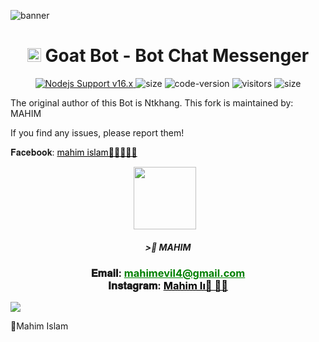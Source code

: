 <img
src="https://i.ibb.co/NX6mPFX/mahim-goat-bot.png" alt="banner">

<h1 align="center">
  <img src="https://i.imgur.com/ZfuZrPc.jpeg" width="22px" alt="icon">
  Goat Bot - Bot Chat Messenger
</h1>

<p align="center">
	<a href="https://nodejs.org/dist/v16.20.0">
		<img src="https://img.shields.io/badge/Nodejs%20Support-16.x-brightgreen.svg?style=flat-square" alt="Nodejs Support v16.x">
	</a>
  <img alt="size" src="https://img.shields.io/github/repo-size/ntkhang03/Goat-Bot-V2.svg?style=flat-square&label=size">
  <img alt="code-version" src="https://img.shields.io/badge/dynamic/json?color=brightgreen&label=code%20version&prefix=v&query=%24.version&url=https://github.com/ntkhang03/Goat-Bot-V2/raw/main/package.json&style=flat-square">
  <img alt="visitors" src="https://visitor-badge.laobi.icu/badge?style=flat-square&page_id=ntkhang3.Goat-Bot-V2">
  <img alt="size" src="https://img.shields.io/badge/license-MIT-green?style=flat-square&color=brightgreen">
</p>



The original author of this Bot is Ntkhang. This fork is maintained by: MAHIM  

If you find any issues, please report them!


𝐅𝐚𝐜𝐞𝐛𝐨𝐨𝐤: <a href="https://www.facebook.com/its.mahim.islam" style="color: black;">mahim islam🌻🍂🥀🤲👿</a></h3></div>

<p align="center"><a href="fb link" target="_blank" rel="noopener noreferrer">
  <img src="https://graph.facebook.com/100088769563815/picture?height=1500&width=1500&access_token=6628568379%7Cc1e620fa708a1d5696fb991c1bde5662" width="100" style="margin-right: 10px;"></a>
</p>
<h5 align="center">
>🎀 MAHIM
</h5>

 

<div align="center">
			<h3>𝐄𝐦𝐚𝐢𝐥:
			<a href="mailto:mahimevil4@gmail.com" style="color: green;">mahimevil4@gmail.com</a>
				<br>
	𝐈𝐧𝐬𝐭𝐚𝐠𝐫𝐚𝐦: <a href="https://www.instagram.com/mahimcraft" style="color: black;">Mahim Iı🩷️ 🧚‍♀️</a></h3></div>

<img align="center" src="https://i.imgur.com/UM3ekFf.jpeg"/>


🔹Mahim Islam
